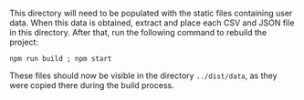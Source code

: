 This directory will need to be populated with the static files containing user
data. When this data is obtained, extract and place each CSV and JSON file in
this directory. After that, run the following command to rebuild the project:

```
npm run build ; npm start
```

These files should now be visible in the directory ```../dist/data```, as they
were copied there during the build process.
